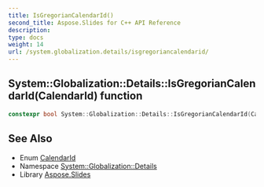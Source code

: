 ```yaml
---
title: IsGregorianCalendarId()
second_title: Aspose.Slides for C++ API Reference
description: 
type: docs
weight: 14
url: /system.globalization.details/isgregoriancalendarid/
---
```

## System::Globalization::Details::IsGregorianCalendarId(CalendarId) function




```cpp
constexpr bool System::Globalization::Details::IsGregorianCalendarId(CalendarId calendar_id)
```

## See Also

* Enum [CalendarId](../calendarid/)
* Namespace [System::Globalization::Details](../)
* Library [Aspose.Slides](../../)